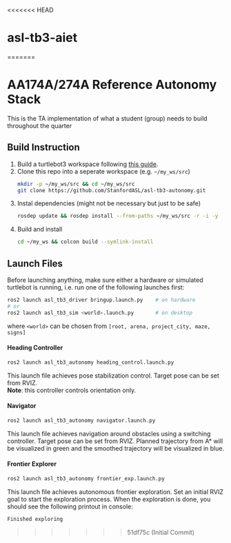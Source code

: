 <<<<<<< HEAD
# asl-tb3-aiet
=======
# AA174A/274A Reference Autonomy Stack

This is the TA implementation of what a student (group) needs to build throughout the quarter

## Build Instruction

1. Build a turtlebot3 workspace following
   [this guide](https://github.com/StanfordASL/asl-tb3-utils).
2. Clone this repo into a seperate workspace (e.g. `~/my_ws/src`)
    ```sh
    mkdir -p ~/my_ws/src && cd ~/my_ws/src
    git clone https://github.com/StanfordASL/asl-tb3-autonomy.git
    ```
3. Instal dependencies (might not be necessary but just to be safe)
    ```sh
    rosdep update && rosdep install --from-paths ~/my_ws/src -r -i -y
    ```
4. Build and install
    ```sh
    cd ~/my_ws && colcon build --symlink-install
    ```

## Launch Files
Before launching anything, make sure either a hardware or simulated
turtlebot is running, i.e. run one of the following launches first:
```sh
ros2 launch asl_tb3_driver bringup.launch.py    # on hardware
# or
ros2 launch asl_tb3_sim <world>.launch.py       # on desktop
```
where `<world>` can be chosen from `[root, arena, project_city, maze, signs]`

#### Heading Controller
```sh
ros2 launch asl_tb3_autonomy heading_control.launch.py
```
This launch file achieves pose stabilization control. Target pose can be set from RVIZ. \
**Note**: this controller controls orientation only.

#### Navigator
```sh
ros2 launch asl_tb3_autonomy navigator.launch.py
```
This launch file achieves navigation around obstacles using a switching controller. Target pose
can be set from RVIZ. Planned trajectory from A\* will be visualized in green
and the smoothed trajectory will be visualized in blue.

#### Frontier Explorer
```sh
ros2 launch asl_tb3_autonomy frontier_exp.launch.py
```
This launch file achieves autonomous frontier exploration. Set an initial RVIZ goal to start
the exploration process. When the exploration is done, you should see the following printout
in console:
```sh
Finished exploring
```
>>>>>>> 51df75c (Initial Commit)
